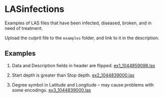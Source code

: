 # LASinfections
Examples of LAS files that have been infected, diseased, broken, and in need of treatment.

Upload the culprit file to the `examples` folder, and link to it in the description.

## Examples

1. Data and Description fields in header are flipped. [ex1_1044859098.las](examlpes/ex1_1044859098.las)

2. Start depth is greater than Stop depth. [ex2_1044839000.las](ex2_1044839000.las)

3. Degree symbol in Latitude and Longitude – may cause problems with some encodings. [ex3_1044839000.las](ex2_1044839000.las)

